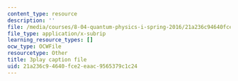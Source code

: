 ```yaml
---
content_type: resource
description: ''
file: /media/courses/8-04-quantum-physics-i-spring-2016/21a236c94640fce2eaac9565379c1c24_Ex_fFlwZoM0.srt
file_type: application/x-subrip
learning_resource_types: []
ocw_type: OCWFile
resourcetype: Other
title: 3play caption file
uid: 21a236c9-4640-fce2-eaac-9565379c1c24
---
```

